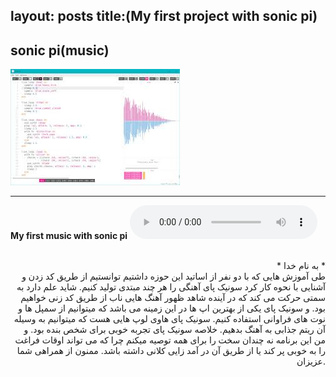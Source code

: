 layout: posts
title:(My first project with sonic pi)
---

## sonic pi(music)





![alt text](../assets/images/download.jpg "sonic pi")

---
**My first music with sonic pi**
<audio controls>
    <source src = "../assets/music/ali.mp3" type = "audio/mp3">
</audio>
<br><br>

<div align="right">
* به نام خدا * <br>
طی آموزش هایی که با دو نفر از اساتید این حوزه داشتیم توانستیم از طریق کد زدن و آشنایی با نحوه کار کرد سونیک پای آهنگی را هر چند مبتدی تولید کنیم.
شاید علم دارد به سمتی حرکت می کند که در آینده شاهد ظهور آهنگ هایی ناب از طریق کد زنی خواهیم بود. و سونیک پای یکی از بهترین اپ ها در   این زمینه می باشد که میتوانیم  از سمپل ها و نوت های فراوانی استفاده کنیم. سونیک پای هاوی لوپ هایی هست که میتوانیم به وسیله آن ریتم جذابی به آهنگ بدهیم. خلاصه سونیک پای تجربه خوبی برای شخص بنده بود. و من این برنامه نه چندان سخت را برای همه توصیه میکنم چرا که می تواند اوقات فراغت را به خوبی پر کند یا از طریق آن در آمد زایی کلانی داشته باشد.
ممنون از همراهی شما عزیزان. 
